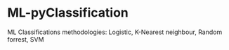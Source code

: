 # ML-pyClassification
ML Classifications methodologies: Logistic, K-Nearest neighbour, Random forrest, SVM
